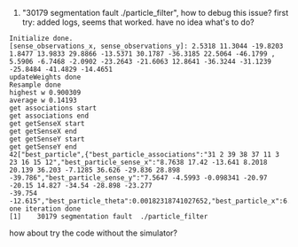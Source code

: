 
1. "30179 segmentation fault  ./particle_filter", how to debug this issue?
first try:
added logs, seems that worked. have no idea what's to do? 
```
Initialize done.
[sense_observations_x, sense_observations_y]: 2.5318 11.3044 -19.8203 1.8477 13.9833 29.8866 -13.5371 30.1787 -36.3185 22.5064 -46.1799 , 5.5906 -6.7468 -2.0902 -23.2643 -21.6063 12.8641 -36.3244 -31.1239 -25.8484 -41.4829 -14.4651
updateWeights done
Resample done
highest w 0.900309
average w 0.14193
get associations start
get associations end
get getSenseX start
get getSenseX end
get getSenseY start
get getSenseY end
42["best_particle",{"best_particle_associations":"31 2 39 38 37 11 3 23 16 15 12","best_particle_sense_x":"8.7638 17.42 -13.641 8.2018 20.139 36.203 -7.1285 36.626 -29.836 28.898 -39.786","best_particle_sense_y":"7.5647 -4.5993 -0.098341 -20.97 -20.15 14.827 -34.54 -28.898 -23.277
-39.754 -12.615","best_particle_theta":0.00182318741027652,"best_particle_x":6.31935846397864,"best_particle_y":1.98453119851265}]
one iteration done
[1]    30179 segmentation fault  ./particle_filter
```

how about try the code without the simulator? 



